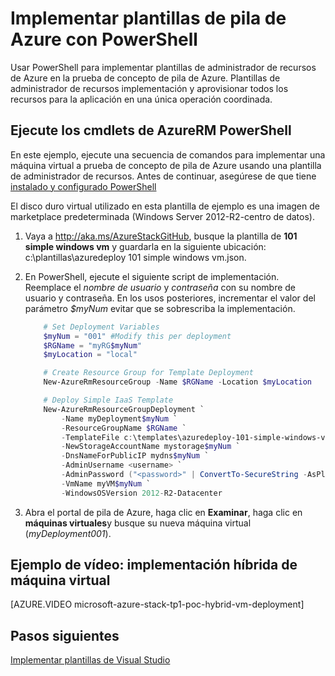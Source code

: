 <properties
    pageTitle="Implementar plantillas de PowerShell en pila de Azure | Microsoft Azure"
    description="Obtenga información sobre cómo implementar una máquina virtual mediante una plantilla de administrador de recursos y PowerShell."
    services="azure-stack"
    documentationCenter=""
    authors="heathl17"
    manager="byronr"
    editor=""/>

<tags
    ms.service="azure-stack"
    ms.workload="na"
    ms.tgt_pltfrm="na"
    ms.devlang="na"
    ms.topic="article"
    ms.date="10/10/2016"
    ms.author="helaw"/>

# <a name="deploy-templates-in-azure-stack-using-powershell"></a>Implementar plantillas de pila de Azure con PowerShell

Usar PowerShell para implementar plantillas de administrador de recursos de Azure en la prueba de concepto de pila de Azure.  Plantillas de administrador de recursos implementación y aprovisionar todos los recursos para la aplicación en una única operación coordinada.

## <a name="run-azurerm-powershell-cmdlets"></a>Ejecute los cmdlets de AzureRM PowerShell

En este ejemplo, ejecute una secuencia de comandos para implementar una máquina virtual a prueba de concepto de pila de Azure usando una plantilla de administrador de recursos.  Antes de continuar, asegúrese de que tiene [instalado y configurado PowerShell](azure-stack-connect-powershell.md)  

El disco duro virtual utilizado en esta plantilla de ejemplo es una imagen de marketplace predeterminada (Windows Server 2012-R2-centro de datos).

1.  Vaya a <http://aka.ms/AzureStackGitHub>, busque la plantilla de **101 simple windows vm** y guardarla en la siguiente ubicación: c:\\plantillas\\azuredeploy 101 simple windows vm.json.

2.  En PowerShell, ejecute el siguiente script de implementación. Reemplace el *nombre de usuario* y *contraseña* con su nombre de usuario y contraseña. En los usos posteriores, incrementar el valor del parámetro *$myNum* evitar que se sobrescriba la implementación.

    ```PowerShell
        # Set Deployment Variables
        $myNum = "001" #Modify this per deployment
        $RGName = "myRG$myNum"
        $myLocation = "local"

        # Create Resource Group for Template Deployment
        New-AzureRmResourceGroup -Name $RGName -Location $myLocation

        # Deploy Simple IaaS Template
        New-AzureRmResourceGroupDeployment `
            -Name myDeployment$myNum `
            -ResourceGroupName $RGName `
            -TemplateFile c:\templates\azuredeploy-101-simple-windows-vm.json `
            -NewStorageAccountName mystorage$myNum `
            -DnsNameForPublicIP mydns$myNum `
            -AdminUsername <username> `
            -AdminPassword ("<password>" | ConvertTo-SecureString -AsPlainText -Force) `
            -VmName myVM$myNum `
            -WindowsOSVersion 2012-R2-Datacenter
    ```

3.  Abra el portal de pila de Azure, haga clic en **Examinar**, haga clic en **máquinas virtuales**y busque su nueva máquina virtual (*myDeployment001*).

## <a name="video-example-hybrid-virtual-machine-deployment"></a>Ejemplo de vídeo: implementación híbrida de máquina virtual

[AZURE.VIDEO microsoft-azure-stack-tp1-poc-hybrid-vm-deployment]

## <a name="next-steps"></a>Pasos siguientes

[Implementar plantillas de Visual Studio](azure-stack-deploy-template-visual-studio.md)
